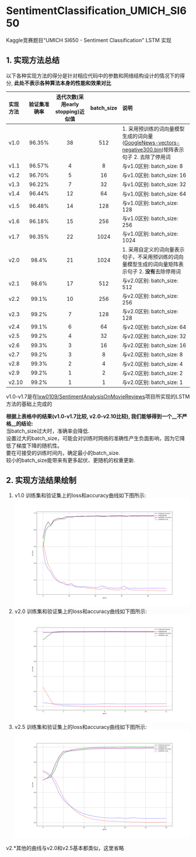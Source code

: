 # SentimentClassification_UMICH_SI650
Kaggle竞赛题目"UMICH SI650 - Sentiment Classification" LSTM 实现  

## 1. 实现方法总结
以下各种实现方法的得分是针对相应代码中的参数和网络结构设计的情况下的得分, **此处不表示各种算法本身的性能和效果对比**

| 实现方法 | 验证集准确率 | 迭代次数(采用early stopping)近似值 | batch_size | 说明 |
| :------ | :---: | :---: | :---: | :------ |
| v1.0 | 96.35% | 38 | 512 | 1. 采用预训练的词向量模型生成的词向量([GoogleNews-vectors-negative300.bin](https://github.com/3Top/word2vec-api))矩阵表示句子 2. 去除了停用词 |
| v1.1 | 96.57% | 4 | 8 | 与v1.0区别: batch_size: 8 |
| v1.2 | 96.70% | 5 | 16 | 与v1.0区别: batch_size: 16 |
| v1.3 | 96.22% | 7 | 32 | 与v1.0区别: batch_size: 32 |
| v1.4 | 96.44% | 12 | 64 | 与v1.0区别: batch_size: 64 |
| v1.5 | 96.48% | 14 | 128 | 与v1.0区别: batch_size: 128 |
| v1.6 | 96.18% | 15 | 256 | 与v1.0区别: batch_size: 256 |
| v1.7 | 96.35% | 22 | 1024 | 与v1.0区别: batch_size: 1024 |
| v2.0 | 98.4% | 21 | 1024 | 1. 采用自定义的词向量表示句子，不采用预训练的词向量模型生成的词向量矩阵表示句子 2. **没有**去除停用词 |
| v2.1 | 98.6% | 17 | 512 | 与v2.0区别: batch_size: 512 |
| v2.2 | 99.1% | 10 | 256 | 与v2.0区别: batch_size: 256 |
| v2.3 | 99.2% | 7 | 128 | 与v2.0区别: batch_size: 128 |
| v2.4 | 99.1% | 6 | 64 | 与v2.0区别: batch_size: 64 |
| v2.5 | 99.2% | 4 | 32 | 与v2.0区别: batch_size: 32 |
| v2.6 | 99.3% | 3 | 16 | 与v2.0区别: batch_size: 16 |
| v2.7 | 99.2% | 3 | 8 | 与v2.0区别: batch_size: 8 |
| v2.8 | 99.3% | 2 | 4 | 与v2.0区别: batch_size: 4 |
| v2.9 | 99.2% | 1 | 2 | 与v2.0区别: batch_size: 2 |
| v2.10 | 99.2% | 1 | 1 | 与v2.0区别: batch_size: 1 |

v1.0-v1.7是在[lxw0109/SentimentAnalysisOnMovieReviews](https://github.com/lxw0109/SentimentAnalysisOnMovieReviews)项目所实现的LSTM方法的基础上完成的  

**根据上表格中的结果(v1.0-v1.7比较, v2.0-v2.10比较), 我们能够得到一个__不严格__的结论:**  
当batch_size过大时，准确率会降低.  
设置过大的batch_size，可能会对训练时网络的准确性产生负面影响，因为它降低了梯度下降的随机性。  
要在可接受的训练时间内，确定最小的batch_size.  
较小的batch_size能带来有更多起伏、更随机的权重更新.

## 2. 实现方法结果绘制
1. v1.0 训练集和验证集上的loss和accuracy曲线如下图所示:  
![docs/images/ep38_bs512_v1.0.png](docs/images/ep38_bs512_v1.0.png)
2. v2.0 训练集和验证集上的loss和accuracy曲线如下图所示:
![docs/images/[wo_pretrained]ep4_bs32.png](docs/images/[wo_pretrained]ep4_bs32.png)
3. v2.5 训练集和验证集上的loss和accuracy曲线如下图所示:
![docs/images/[wo_pretrained]ep21_bs1024.png](docs/images/[wo_pretrained]ep21_bs1024.png)

v2.*其他的曲线与v2.0和v2.5基本都类似，这里省略
